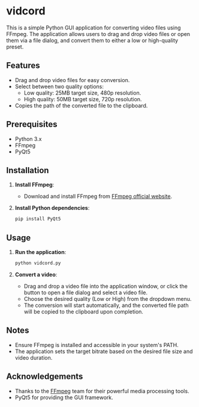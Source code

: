 # vidcord

This is a simple Python GUI application for converting video files using FFmpeg. The application allows users to drag and drop video files or open them via a file dialog, and convert them to either a low or high-quality preset.

## Features

- Drag and drop video files for easy conversion.
- Select between two quality options:
  - Low quality: 25MB target size, 480p resolution.
  - High quality: 50MB target size, 720p resolution.
- Copies the path of the converted file to the clipboard.

## Prerequisites

- Python 3.x
- FFmpeg
- PyQt5

## Installation

1. **Install FFmpeg**:
   - Download and install FFmpeg from [FFmpeg official website](https://ffmpeg.org/download.html).

2. **Install Python dependencies**:
   ```sh
   pip install PyQt5
   ```

## Usage

1. **Run the application**:
   ```sh
   python vidcord.py
   ```

2. **Convert a video**:
   - Drag and drop a video file into the application window, or click the button to open a file dialog and select a video file.
   - Choose the desired quality (Low or High) from the dropdown menu.
   - The conversion will start automatically, and the converted file path will be copied to the clipboard upon completion.

## Notes

- Ensure FFmpeg is installed and accessible in your system's PATH.
- The application sets the target bitrate based on the desired file size and video duration.

## Acknowledgements

- Thanks to the [FFmpeg](https://ffmpeg.org/) team for their powerful media processing tools.
- PyQt5 for providing the GUI framework.